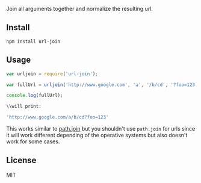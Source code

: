 Join all arguments together and normalize the resulting url.

## Install

~~~
npm install url-join
~~~

## Usage

~~~javascript
var urljoin = require('url-join');

var fullUrl = urljoin('http://www.google.com', 'a', '/b/cd', '?foo=123');

console.log(fullUrl);

\\will print:

'http://www.google.com/a/b/cd?foo=123'
~~~

This works similar to [path.join](http://nodejs.org/api/path.html#path_path_join_path1_path2) but you shouldn't use ```path.join``` for urls since it will work different depending of the operative systems but also doesn't work for some cases.

## License

MIT